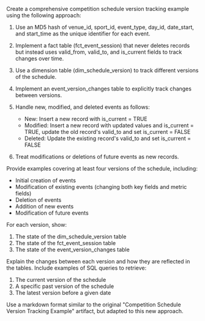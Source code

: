 Create a comprehensive competition schedule version tracking example using the following approach:

1. Use an MD5 hash of venue_id, sport_id, event_type, day_id, date_start, and start_time as the unique identifier for each event.

2. Implement a fact table (fct_event_session) that never deletes records but instead uses valid_from, valid_to, and is_current fields to track changes over time.

3. Use a dimension table (dim_schedule_version) to track different versions of the schedule.

4. Implement an event_version_changes table to explicitly track changes between versions.

5. Handle new, modified, and deleted events as follows:
   - New: Insert a new record with is_current = TRUE
   - Modified: Insert a new record with updated values and is_current = TRUE, update the old record's valid_to and set is_current = FALSE
   - Deleted: Update the existing record's valid_to and set is_current = FALSE

6. Treat modifications or deletions of future events as new records.

Provide examples covering at least four versions of the schedule, including:
- Initial creation of events
- Modification of existing events (changing both key fields and metric fields)
- Deletion of events
- Addition of new events
- Modification of future events

For each version, show:
1. The state of the dim_schedule_version table
2. The state of the fct_event_session table
3. The state of the event_version_changes table

Explain the changes between each version and how they are reflected in the tables. Include examples of SQL queries to retrieve:
1. The current version of the schedule
2. A specific past version of the schedule
3. The latest version before a given date

Use a markdown format similar to the original "Competition Schedule Version Tracking Example" artifact, but adapted to this new approach.
